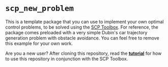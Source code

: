 # `scp_new_problem`

This is a template package that you can use to implement your own optimal
control problems, to be solved using the [SCP
Toolbox](https://github.com/dmalyuta/scp_traj_opt/tree/jgcd). For reference,
the package comes preloaded with a very simple Dubin's car trajectory
generation problem with obstacle avoidance. You can feel free to remove this
example for your own work.

Are you a new user? After cloning this repository, read the
[**tutorial**](https://www.malyuta.name/optimization/tooling/2021/07/15/scp-tutorial.html)
for how to use this repository in conjunction with the SCP Toolbox.
